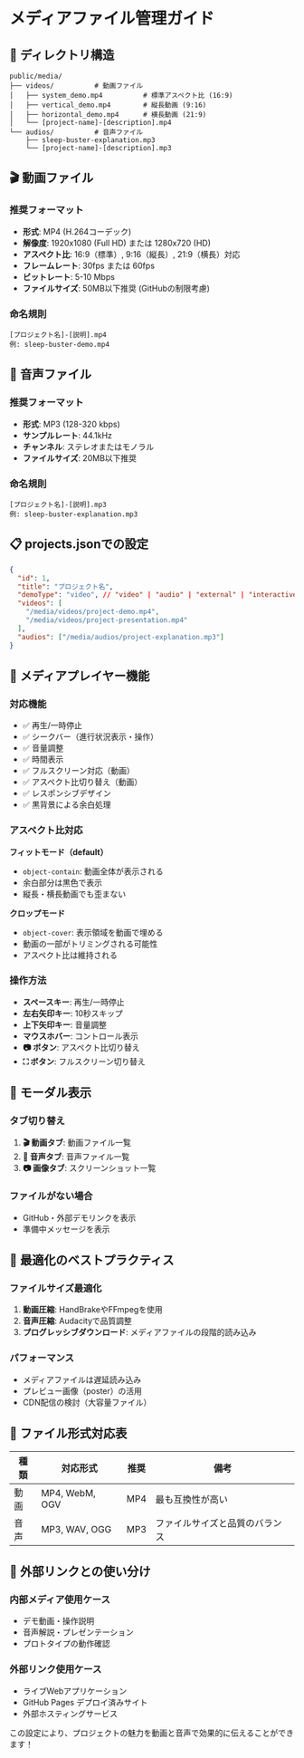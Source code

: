 # メディアファイル管理ガイド

## 📁 ディレクトリ構造

```
public/media/
├── videos/          # 動画ファイル
│   ├── system_demo.mp4          # 標準アスペクト比 (16:9)
│   ├── vertical_demo.mp4        # 縦長動画 (9:16)
│   ├── horizontal_demo.mp4      # 横長動画 (21:9)
│   └── [project-name]-[description].mp4
└── audios/          # 音声ファイル
    ├── sleep-buster-explanation.mp3
    └── [project-name]-[description].mp3
```

## 🎬 動画ファイル

### 推奨フォーマット

- **形式**: MP4 (H.264コーデック)
- **解像度**: 1920x1080 (Full HD) または 1280x720 (HD)
- **アスペクト比**: 16:9（標準）, 9:16（縦長）, 21:9（横長）対応
- **フレームレート**: 30fps または 60fps
- **ビットレート**: 5-10 Mbps
- **ファイルサイズ**: 50MB以下推奨 (GitHubの制限考慮)

### 命名規則

```
[プロジェクト名]-[説明].mp4
例: sleep-buster-demo.mp4
```

## 🎵 音声ファイル

### 推奨フォーマット

- **形式**: MP3 (128-320 kbps)
- **サンプルレート**: 44.1kHz
- **チャンネル**: ステレオまたはモノラル
- **ファイルサイズ**: 20MB以下推奨

### 命名規則

```
[プロジェクト名]-[説明].mp3
例: sleep-buster-explanation.mp3
```

## 📋 projects.jsonでの設定

```json
{
  "id": 1,
  "title": "プロジェクト名",
  "demoType": "video", // "video" | "audio" | "external" | "interactive"
  "videos": [
    "/media/videos/project-demo.mp4",
    "/media/videos/project-presentation.mp4"
  ],
  "audios": ["/media/audios/project-explanation.mp3"]
}
```

## 🔧 メディアプレイヤー機能

### 対応機能

- ✅ 再生/一時停止
- ✅ シークバー（進行状況表示・操作）
- ✅ 音量調整
- ✅ 時間表示
- ✅ フルスクリーン対応（動画）
- ✅ アスペクト比切り替え（動画）
- ✅ レスポンシブデザイン
- ✅ 黒背景による余白処理

### アスペクト比対応

**フィットモード（default）**

- `object-contain`: 動画全体が表示される
- 余白部分は黒色で表示
- 縦長・横長動画でも歪まない

**クロップモード**

- `object-cover`: 表示領域を動画で埋める
- 動画の一部がトリミングされる可能性
- アスペクト比は維持される

### 操作方法

- **スペースキー**: 再生/一時停止
- **左右矢印キー**: 10秒スキップ
- **上下矢印キー**: 音量調整
- **マウスホバー**: コントロール表示
- **📷 ボタン**: アスペクト比切り替え
- **⛶ ボタン**: フルスクリーン切り替え

## 📱 モーダル表示

### タブ切り替え

1. **🎬 動画タブ**: 動画ファイル一覧
2. **🎵 音声タブ**: 音声ファイル一覧
3. **📷 画像タブ**: スクリーンショット一覧

### ファイルがない場合

- GitHub・外部デモリンクを表示
- 準備中メッセージを表示

## 🚀 最適化のベストプラクティス

### ファイルサイズ最適化

1. **動画圧縮**: HandBrakeやFFmpegを使用
2. **音声圧縮**: Audacityで品質調整
3. **プログレッシブダウンロード**: メディアファイルの段階的読み込み

### パフォーマンス

- メディアファイルは遅延読み込み
- プレビュー画像（poster）の活用
- CDN配信の検討（大容量ファイル）

## 📄 ファイル形式対応表

| 種類 | 対応形式       | 推奨 | 備考                           |
| ---- | -------------- | ---- | ------------------------------ |
| 動画 | MP4, WebM, OGV | MP4  | 最も互換性が高い               |
| 音声 | MP3, WAV, OGG  | MP3  | ファイルサイズと品質のバランス |

## 🔗 外部リンクとの使い分け

### 内部メディア使用ケース

- デモ動画・操作説明
- 音声解説・プレゼンテーション
- プロトタイプの動作確認

### 外部リンク使用ケース

- ライブWebアプリケーション
- GitHub Pages デプロイ済みサイト
- 外部ホスティングサービス

この設定により、プロジェクトの魅力を動画と音声で効果的に伝えることができます！
